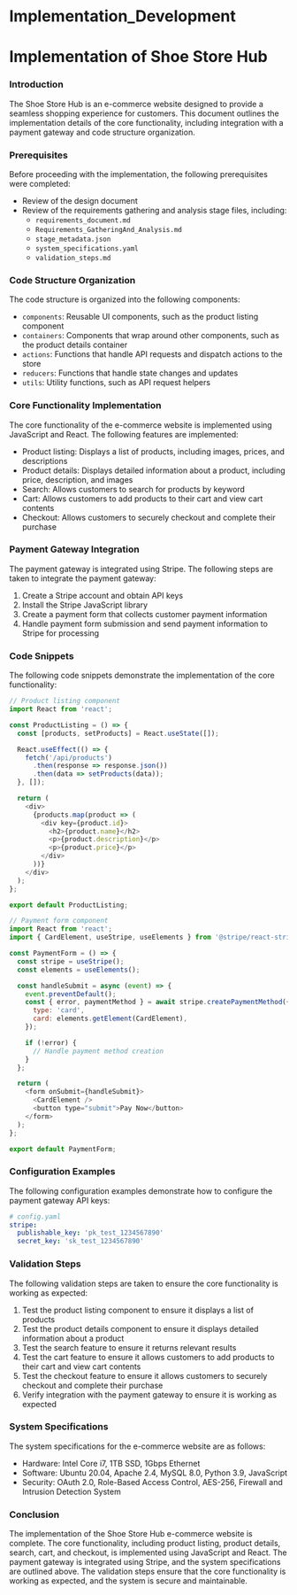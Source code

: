 # Implementation_Development

Implementation of Shoe Store Hub
================================
### Introduction
The Shoe Store Hub is an e-commerce website designed to provide a seamless shopping experience for customers. This document outlines the implementation details of the core functionality, including integration with a payment gateway and code structure organization.

### Prerequisites
Before proceeding with the implementation, the following prerequisites were completed:
* Review of the design document
* Review of the requirements gathering and analysis stage files, including:
	+ `requirements_document.md`
	+ `Requirements_GatheringAnd_Analysis.md`
	+ `stage_metadata.json`
	+ `system_specifications.yaml`
	+ `validation_steps.md`

### Code Structure Organization
The code structure is organized into the following components:
* `components`: Reusable UI components, such as the product listing component
* `containers`: Components that wrap around other components, such as the product details container
* `actions`: Functions that handle API requests and dispatch actions to the store
* `reducers`: Functions that handle state changes and updates
* `utils`: Utility functions, such as API request helpers

### Core Functionality Implementation
The core functionality of the e-commerce website is implemented using JavaScript and React. The following features are implemented:
* Product listing: Displays a list of products, including images, prices, and descriptions
* Product details: Displays detailed information about a product, including price, description, and images
* Search: Allows customers to search for products by keyword
* Cart: Allows customers to add products to their cart and view cart contents
* Checkout: Allows customers to securely checkout and complete their purchase

### Payment Gateway Integration
The payment gateway is integrated using Stripe. The following steps are taken to integrate the payment gateway:
1. Create a Stripe account and obtain API keys
2. Install the Stripe JavaScript library
3. Create a payment form that collects customer payment information
4. Handle payment form submission and send payment information to Stripe for processing

### Code Snippets
The following code snippets demonstrate the implementation of the core functionality:
```javascript
// Product listing component
import React from 'react';

const ProductListing = () => {
  const [products, setProducts] = React.useState([]);

  React.useEffect(() => {
    fetch('/api/products')
      .then(response => response.json())
      .then(data => setProducts(data));
  }, []);

  return (
    <div>
      {products.map(product => (
        <div key={product.id}>
          <h2>{product.name}</h2>
          <p>{product.description}</p>
          <p>{product.price}</p>
        </div>
      ))}
    </div>
  );
};

export default ProductListing;
```

```javascript
// Payment form component
import React from 'react';
import { CardElement, useStripe, useElements } from '@stripe/react-stripe-js';

const PaymentForm = () => {
  const stripe = useStripe();
  const elements = useElements();

  const handleSubmit = async (event) => {
    event.preventDefault();
    const { error, paymentMethod } = await stripe.createPaymentMethod({
      type: 'card',
      card: elements.getElement(CardElement),
    });

    if (!error) {
      // Handle payment method creation
    }
  };

  return (
    <form onSubmit={handleSubmit}>
      <CardElement />
      <button type="submit">Pay Now</button>
    </form>
  );
};

export default PaymentForm;
```

### Configuration Examples
The following configuration examples demonstrate how to configure the payment gateway API keys:
```yml
# config.yaml
stripe:
  publishable_key: 'pk_test_1234567890'
  secret_key: 'sk_test_1234567890'
```

### Validation Steps
The following validation steps are taken to ensure the core functionality is working as expected:
1. Test the product listing component to ensure it displays a list of products
2. Test the product details component to ensure it displays detailed information about a product
3. Test the search feature to ensure it returns relevant results
4. Test the cart feature to ensure it allows customers to add products to their cart and view cart contents
5. Test the checkout feature to ensure it allows customers to securely checkout and complete their purchase
6. Verify integration with the payment gateway to ensure it is working as expected

### System Specifications
The system specifications for the e-commerce website are as follows:
* Hardware: Intel Core i7, 1TB SSD, 1Gbps Ethernet
* Software: Ubuntu 20.04, Apache 2.4, MySQL 8.0, Python 3.9, JavaScript
* Security: OAuth 2.0, Role-Based Access Control, AES-256, Firewall and Intrusion Detection System

### Conclusion
The implementation of the Shoe Store Hub e-commerce website is complete. The core functionality, including product listing, product details, search, cart, and checkout, is implemented using JavaScript and React. The payment gateway is integrated using Stripe, and the system specifications are outlined above. The validation steps ensure that the core functionality is working as expected, and the system is secure and maintainable.